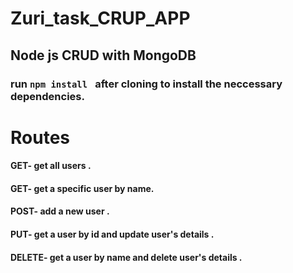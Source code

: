 # Zuri_task_CRUP_APP

#### 

## Node js CRUD with MongoDB 

### run `npm install ` after cloning to install the neccessary dependencies.

# Routes

#### GET-  get all users .

#### GET- get a specific user by name.

#### POST- add a new user .

#### PUT- get a user by id and update user's details .

#### DELETE- get a user by name and delete user's details .
